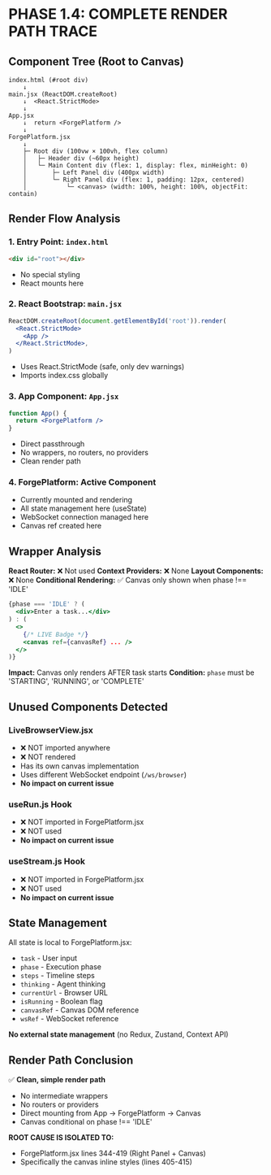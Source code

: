 # PHASE 1.4: COMPLETE RENDER PATH TRACE

## Component Tree (Root to Canvas)

```
index.html (#root div)
    ↓
main.jsx (ReactDOM.createRoot)
    ↓  <React.StrictMode>
    ↓
App.jsx
    ↓  return <ForgePlatform />
    ↓
ForgePlatform.jsx
    ↓
    ├─ Root div (100vw × 100vh, flex column)
    │   ├─ Header div (~60px height)
    │   └─ Main Content div (flex: 1, display: flex, minHeight: 0)
    │       ├─ Left Panel div (400px width)
    │       └─ Right Panel div (flex: 1, padding: 12px, centered)
    │           └─ <canvas> (width: 100%, height: 100%, objectFit: contain)
```

## Render Flow Analysis

### 1. Entry Point: `index.html`
```html
<div id="root"></div>
```
- No special styling
- React mounts here

### 2. React Bootstrap: `main.jsx`
```jsx
ReactDOM.createRoot(document.getElementById('root')).render(
  <React.StrictMode>
    <App />
  </React.StrictMode>,
)
```
- Uses React.StrictMode (safe, only dev warnings)
- Imports index.css globally

### 3. App Component: `App.jsx`
```jsx
function App() {
  return <ForgePlatform />
}
```
- Direct passthrough
- No wrappers, no routers, no providers
- Clean render path

### 4. ForgePlatform: Active Component
- Currently mounted and rendering
- All state management here (useState)
- WebSocket connection managed here
- Canvas ref created here

## Wrapper Analysis

**React Router:** ❌ Not used
**Context Providers:** ❌ None
**Layout Components:** ❌ None
**Conditional Rendering:** ✅ Canvas only shown when phase !== 'IDLE'

```jsx
{phase === 'IDLE' ? (
  <div>Enter a task...</div>
) : (
  <>
    {/* LIVE Badge */}
    <canvas ref={canvasRef} ... />
  </>
)}
```

**Impact:** Canvas only renders AFTER task starts
**Condition:** `phase` must be 'STARTING', 'RUNNING', or 'COMPLETE'

## Unused Components Detected

### LiveBrowserView.jsx
- ❌ NOT imported anywhere
- ❌ NOT rendered
- Has its own canvas implementation
- Uses different WebSocket endpoint (`/ws/browser`)
- **No impact on current issue**

### useRun.js Hook
- ❌ NOT imported in ForgePlatform.jsx
- ❌ NOT used
- **No impact on current issue**

### useStream.js Hook
- ❌ NOT imported in ForgePlatform.jsx
- ❌ NOT used
- **No impact on current issue**

## State Management

All state is local to ForgePlatform.jsx:
- `task` - User input
- `phase` - Execution phase
- `steps` - Timeline steps
- `thinking` - Agent thinking
- `currentUrl` - Browser URL
- `isRunning` - Boolean flag
- `canvasRef` - Canvas DOM reference
- `wsRef` - WebSocket reference

**No external state management** (no Redux, Zustand, Context API)

## Render Path Conclusion

✅ **Clean, simple render path**
- No intermediate wrappers
- No routers or providers
- Direct mounting from App → ForgePlatform → Canvas
- Canvas conditional on phase !== 'IDLE'

**ROOT CAUSE IS ISOLATED TO:**
- ForgePlatform.jsx lines 344-419 (Right Panel + Canvas)
- Specifically the canvas inline styles (lines 405-415)

